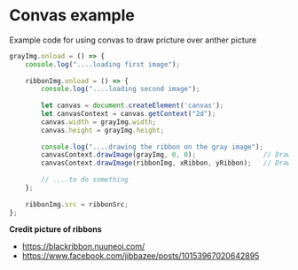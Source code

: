 # Convas example

Example code for using convas to draw pricture over anther picture

```js
grayImg.onload = () => {	
	console.log("....loading first image");							
				
	ribbonImg.onload = () => {
		console.log("....loading second image");	
				
		let canvas = document.createElement('canvas');							
		let canvasContext = canvas.getContext("2d");
		canvas.width = grayImg.width;
		canvas.height = grayImg.height;				
							
		console.log("....drawing the ribbon on the gray image");			
		canvasContext.drawImage(grayImg, 0, 0);		            // Draw first picture
		canvasContext.drawImage(ribbonImg, xRibbon, yRibbon); 	// Draw second picture over the first one
				
		// ....to do something
	};							
			
	ribbonImg.src = ribbonSrc;				
};			
```

__Credit picture of ribbons__

* https://blackribbon.nuuneoi.com/
* https://www.facebook.com/jibbazee/posts/10153967020642895
